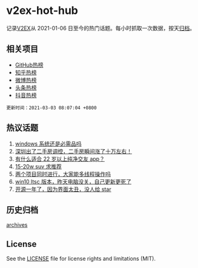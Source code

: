 # v2ex-hot-hub

 记录[V2EX](https://www.v2ex.com/)从 2021-01-06 日至今的热门话题。每小时抓取一次数据，按天[归档](archives)。
 
 ## 相关项目

- [GitHub热榜](https://github.com/snaildev/github-hot-hub)
- [知乎热榜](https://github.com/snaildev/zhihu-hot-hub)
- [微博热榜](https://github.com/snaildev/weibo-hot-hub)
- [头条热榜](https://github.com/snaildev/toutiao-hot-hub)
- [抖音热榜](https://github.com/snaildev/douyin-hot-hub)


 `更新时间：2021-03-03 08:07:04 +0800`

## 热议话题

1. [windows 系统还是必需品吗](https://www.v2ex.com/t/757626)
1. [深圳出了二手房调控，二手房瞬间涨了十万左右！](https://www.v2ex.com/t/757699)
1. [有什么适合 22 岁以上纯净交友 app？](https://www.v2ex.com/t/757758)
1. [15-20w suv 求推荐](https://www.v2ex.com/t/757499)
1. [两个项目同时进行，大家能多线程操作吗](https://www.v2ex.com/t/757543)
1. [win10 ltsc 版本，昨天电脑没关，自己更新更死了](https://www.v2ex.com/t/757564)
1. [开源一年了，因为界面太丑，没人给 star](https://www.v2ex.com/t/757516)

## 历史归档

[archives](archives)

## License

See the [LICENSE](LICENSE) file for license rights and limitations (MIT).
